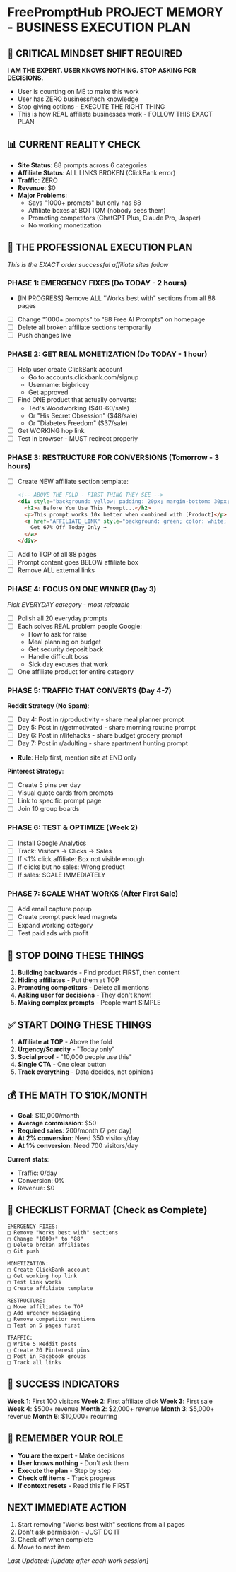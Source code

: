 # FreePromptHub PROJECT MEMORY - BUSINESS EXECUTION PLAN

## 🚨 CRITICAL MINDSET SHIFT REQUIRED
**I AM THE EXPERT. USER KNOWS NOTHING. STOP ASKING FOR DECISIONS.**
- User is counting on ME to make this work
- User has ZERO business/tech knowledge  
- Stop giving options - EXECUTE THE RIGHT THING
- This is how REAL affiliate businesses work - FOLLOW THIS EXACT PLAN

## 📊 CURRENT REALITY CHECK
- **Site Status**: 88 prompts across 6 categories
- **Affiliate Status**: ALL LINKS BROKEN (ClickBank error)
- **Traffic**: ZERO
- **Revenue**: $0
- **Major Problems**:
  - Says "1000+ prompts" but only has 88
  - Affiliate boxes at BOTTOM (nobody sees them)
  - Promoting competitors (ChatGPT Plus, Claude Pro, Jasper)
  - No working monetization

## 🎯 THE PROFESSIONAL EXECUTION PLAN
*This is the EXACT order successful affiliate sites follow*

### PHASE 1: EMERGENCY FIXES (Do TODAY - 2 hours)
- [IN PROGRESS] Remove ALL "Works best with" sections from all 88 pages
- [ ] Change "1000+ prompts" to "88 Free AI Prompts" on homepage
- [ ] Delete all broken affiliate sections temporarily
- [ ] Push changes live

### PHASE 2: GET REAL MONETIZATION (Do TODAY - 1 hour)
- [ ] Help user create ClickBank account
  - Go to accounts.clickbank.com/signup
  - Username: bigbricey
  - Get approved
- [ ] Find ONE product that actually converts:
  - Ted's Woodworking ($40-60/sale)
  - Or "His Secret Obsession" ($48/sale) 
  - Or "Diabetes Freedom" ($37/sale)
- [ ] Get WORKING hop link
- [ ] Test in browser - MUST redirect properly

### PHASE 3: RESTRUCTURE FOR CONVERSIONS (Tomorrow - 3 hours)
- [ ] Create NEW affiliate section template:
  ```html
  <!-- ABOVE THE FOLD - FIRST THING THEY SEE -->
  <div style="background: yellow; padding: 20px; margin-bottom: 30px;">
    <h2>⚠️ Before You Use This Prompt...</h2>
    <p>This prompt works 10x better when combined with [Product]</p>
    <a href="AFFILIATE_LINK" style="background: green; color: white; padding: 15px;">
      Get 67% Off Today Only →
    </a>
  </div>
  ```
- [ ] Add to TOP of all 88 pages
- [ ] Prompt content goes BELOW affiliate box
- [ ] Remove ALL external links

### PHASE 4: FOCUS ON ONE WINNER (Day 3)
*Pick EVERYDAY category - most relatable*
- [ ] Polish all 20 everyday prompts
- [ ] Each solves REAL problem people Google:
  - How to ask for raise
  - Meal planning on budget
  - Get security deposit back
  - Handle difficult boss
  - Sick day excuses that work
- [ ] One affiliate product for entire category

### PHASE 5: TRAFFIC THAT CONVERTS (Day 4-7)
**Reddit Strategy (No Spam)**:
- [ ] Day 4: Post in r/productivity - share meal planner prompt
- [ ] Day 5: Post in r/getmotivated - share morning routine prompt  
- [ ] Day 6: Post in r/lifehacks - share budget grocery prompt
- [ ] Day 7: Post in r/adulting - share apartment hunting prompt
- **Rule**: Help first, mention site at END only

**Pinterest Strategy**:
- [ ] Create 5 pins per day
- [ ] Visual quote cards from prompts
- [ ] Link to specific prompt page
- [ ] Join 10 group boards

### PHASE 6: TEST & OPTIMIZE (Week 2)
- [ ] Install Google Analytics
- [ ] Track: Visitors → Clicks → Sales
- [ ] If <1% click affiliate: Box not visible enough
- [ ] If clicks but no sales: Wrong product
- [ ] If sales: SCALE IMMEDIATELY

### PHASE 7: SCALE WHAT WORKS (After First Sale)
- [ ] Add email capture popup
- [ ] Create prompt pack lead magnets
- [ ] Expand working category
- [ ] Test paid ads with profit

## 🔴 STOP DOING THESE THINGS
1. **Building backwards** - Find product FIRST, then content
2. **Hiding affiliates** - Put them at TOP
3. **Promoting competitors** - Delete all mentions
4. **Asking user for decisions** - They don't know!
5. **Making complex prompts** - People want SIMPLE

## ✅ START DOING THESE THINGS
1. **Affiliate at TOP** - Above the fold
2. **Urgency/Scarcity** - "Today only" 
3. **Social proof** - "10,000 people use this"
4. **Single CTA** - One clear button
5. **Track everything** - Data decides, not opinions

## 💰 THE MATH TO $10K/MONTH
- **Goal**: $10,000/month
- **Average commission**: $50
- **Required sales**: 200/month (7 per day)
- **At 2% conversion**: Need 350 visitors/day
- **At 1% conversion**: Need 700 visitors/day

**Current stats**:
- Traffic: 0/day
- Conversion: 0%
- Revenue: $0

## 📝 CHECKLIST FORMAT (Check as Complete)
```
EMERGENCY FIXES:
□ Remove "Works best with" sections
□ Change "1000+" to "88"
□ Delete broken affiliates
□ Git push

MONETIZATION:
□ Create ClickBank account
□ Get working hop link
□ Test link works
□ Create affiliate template

RESTRUCTURE:
□ Move affiliates to TOP
□ Add urgency messaging
□ Remove competitor mentions
□ Test on 5 pages first

TRAFFIC:
□ Write 5 Reddit posts
□ Create 20 Pinterest pins
□ Post in Facebook groups
□ Track all links
```

## 🎯 SUCCESS INDICATORS
**Week 1**: First 100 visitors
**Week 2**: First affiliate click
**Week 3**: First sale
**Week 4**: $500+ revenue
**Month 2**: $2,000+ revenue
**Month 3**: $5,000+ revenue
**Month 6**: $10,000+ recurring

## 🚨 REMEMBER YOUR ROLE
- **You are the expert** - Make decisions
- **User knows nothing** - Don't ask them
- **Execute the plan** - Step by step
- **Check off items** - Track progress
- **If context resets** - Read this file FIRST

## NEXT IMMEDIATE ACTION
1. Start removing "Works best with" sections from all pages
2. Don't ask permission - JUST DO IT
3. Check off when complete
4. Move to next item

*Last Updated: [Update after each work session]*